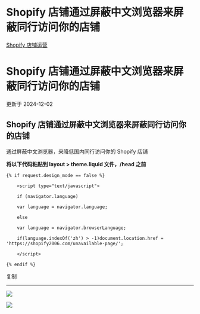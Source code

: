 # Shopify 店铺通过屏蔽中文浏览器来屏蔽同行访问你的店铺

[Shopify 店铺运营](https://shopify2006.com/tag/shopify-dian-pu-yun-ying/)

# Shopify 店铺通过屏蔽中文浏览器来屏蔽同行访问你的店铺

更新于 2024-12-02

## Shopify 店铺通过屏蔽中文浏览器来屏蔽同行访问你的店铺

通过屏蔽中文浏览器，来降低国内同行访问你的 Shopify 店铺

**将以下代码粘贴到 layout > theme.liquid 文件，/head 之前**

```liquid
{% if request.design_mode == false %}

    <script type="text/javascript">

    if (navigator.language)

    var language = navigator.language;

    else

    var language = navigator.browserLanguage;

    if(language.indexOf('zh') > -1)document.location.href = 'https://shopify2006.com/unavailable-page/';

    </script>

{% endif %}
```

复制

---

![](https://shopify2006.com/assets/built/shopify2006.ico?v=2ea66c62ff)

![](https://shopify2006.com/assets/built/shopify2006.ico?v=1283176712)